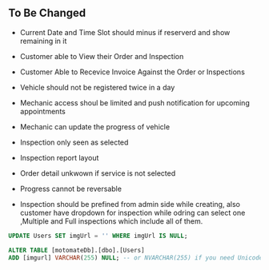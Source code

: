  ## To Be Changed 

 - Current Date and Time Slot should minus if reserverd  and show remaining in it 
 - Customer able to View their Order and Inspection 
 - Customer Able to Recevice Invoice Against the Order or Inspections 

 - Vehicle should not be registered twice in a day
 - Mechanic access shoul be limited and push notification for upcoming appointments
 - Mechanic can update the progress of vehicle
 - Inspection only seen as selected 
 - Inspection report layout
 - Order detail unkwown if service is not selected
 - Progress cannot be reversable
 - Inspection should be prefined from admin side while creating, also customer have dropdown for inspection while odring can select one ,Multiple and Full inspections which include all of them.


 ```sql 
 UPDATE Users SET imgUrl = '' WHERE imgUrl IS NULL;

 ```
 ```sql
 ALTER TABLE [motomateDb].[dbo].[Users]
ADD [imgurl] VARCHAR(255) NULL; -- or NVARCHAR(255) if you need Unicode support
 ```